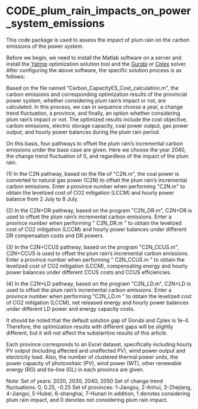 # CODE_plum_rain_impacts_on_power_system_emissions

This code package is used to assess the impact of plum rain on the carbon emissions of the power system.

Before we begin, we need to install the Matlab software on a server and install the [Yalmip](https://yalmip.github.io/) optimization solution tool and the [Gurobi](https://www.gurobi.com/) or [Cplex](https://www.ibm.com/analytics/cplex-optimizer) solver. After configuring the above software, the specific solution process is as follows:

Based on the file named "Carbon_CapacityES_Cost_calculation.m", the carbon emissions and corresponding optimization results of the provincial power system, whether considering plum rain’s impact or not, are calculated. In this process, we can in sequence choose a year, a change trend fluctuation, a province, and finally, an option whether considering plum rain’s impact or not. The optimized results include the cost objective, carbon emissions, electric storage capacity, coal power output, gas power output, and hourly power balances during the plum rain period.

On this basis, four pathways to offset the plum rain’s incremental carbon emissions under the base case are given. Here we choose the year 2040, the change trend fluctuation of 0, and regardless of the impact of the plum rain. 

(1) In the C2N pathway, based on the file of "C2N.m", the coal power is converted to natural gas power (C2N) to offset the plum rain’s incremental carbon emissions. Enter a province number when performing "C2N.m" to obtain the levelized cost of CO2 mitigation (LCCM) and hourly power balance from 2 July to 8 July.

(2) In the C2N+DR pathway, based on the program "C2N_DR.m", C2N+DR is used to offset the plum rain’s incremental carbon emissions. Enter a province number when performing " C2N_DR.m " to obtain the levelized cost of CO2 mitigation (LCCM) and hourly power balances under different DR compensation costs and DR powers.

(3) In the C2N+CCUS pathway, based on the program "C2N_CCUS.m", C2N+CCUS is used to offset the plum rain’s incremental carbon emissions. Enter a province number when performing " C2N_CCUS.m " to obtain the levelized cost of CO2 mitigation (LCCM), compensating energy and hourly power balances under different CCUS costs and CCUS efficiencies.

(4) In the C2N+LD pathway, based on the program "C2N_LD.m", C2N+LD is used to offset the plum rain’s incremental carbon emissions. Enter a province number when performing "C2N_LD.m " to obtain the levelized cost of CO2 mitigation (LCCM), net released energy and hourly power balances under different LD power and energy capacity costs.

It should be noted that the default solution gap of Gorubi and Cplex is 1e-4. Therefore, the optimization results with different gaps will be slightly different, but it will not affect the substantive results of this article.

Each province corresponds to an Excel dataset, specifically including hourly PV output (including affected and unaffected PV), wind power output and electricity load. Also, the number of clustered thermal power units, the power capacity of photovoltaic (PV), wind power (WT), other renewable energy (RG) and tie-line (GL)  in each province are given.

Note:
Set of years: 2020, 2030, 2040, 2050
Set of change trend fluctuations: 0, 0.25, -0.25
Set of provinces: 1-Jiangsu, 2-Anhui, 3-Zhejiang, 4-Jiangxi, 5-Hubei, 6-shanghai, 7-Hunan
In addition, 1 denotes considering plum rain impact, and 0 denotes not considering plum rain impact.
